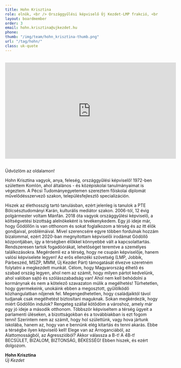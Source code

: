 ```yaml
---
title: Hohn Krisztina
role: elnök, <br /> Országgyűlési képviselő Új Kezdet-LMP frakció, <br />az Országgyűlés Költségvetési Bizottságának alelnöke
layout: boardmember
order: 3
email: hohn.krisztina@ujkezdet.hu
phone:
thumb: "/img/team/hohn_krisztina-thumb.png"
url: "/tag/hohn/"
class: uk-quote
---
```


<br>
<div class="text-center"><iframe width="560" height="315" src="https://www.youtube.com/embed/Wxo3quAdlYw" frameborder="0" allowfullscreen></iframe></div>
<br>

Üdvözlöm az oldalamon!

Hohn Krisztina vagyok, anya, feleség, országgyűlési képviselő! 1972-ben születtem Komlón, ahol általános - és középiskolai tanulmányaimat is végeztem. A Pécsi Tudományegyetemen szereztem főiskolai diplomát művelődésszervező szakon, településfejlesztő specializáción.

Hiszek az élethosszig tartó tanulásban, ezért jelenleg is tanulok a PTE Bölcsésztudományi Karán, kulturális mediátor szakon. 2006-tól, 12 évig polgármester voltam Mánfán. 2018 óta vagyok országgyűlési képviselő, a költségvetési bizottság alelnökeként is tevékenykedem. Egy jó ideje már, hogy Gödöllőn is van otthonom és sokat foglalkozom a térség és az itt élők gondjaival, problémáival. Mivel szerencsére egyre többen fordulnak hozzám bizalommal, ezért 2020-ban megnyitottam képviselői irodámat Gödöllő központjában, így a térségben élőkkel könnyebbé vált a kapcsolattartás. Rendszeresen tartok fogadóórákat, lehetőséget teremtve a személyes találkozásokra. Megérdemli ez a térség, hogy ne csupán képviselője, hanem valósi képviselete legyen! Az erős ellenzéki szövetség (LMP, Jobbik, Párbeszéd, MSZP, MMM, Új Kezdet Párt) támogatását élvezve szeretném folytatni a megkezdett munkát. Célom, hogy Magyarország élhető és szabad ország legyen, ahol nem az számít, hogy milyen pártot kedvelünk, ahol valóban sajtó és szólásszabadság van! Ahol nem kell behódolni a kormánynak és nem a kötelező szavazaton múlik a megélhetés! Tűrhetetlen, hogy gyermekeink, unokáink ebben a megosztott, gyűlölködő közhangulatban nőjenek fel. Megengedhetetlen, hogy családjaiktól távol tudjanak csak megélhetést biztosítani maguknak. Sokan megkérdezik, hogy miért Gödöllőn indulok? Rengeteg szállal kötődöm a városhoz, amely már egy jó ideje a második otthonom. Többször képviseltem a térség ügyeit a parlamenti üléseken, a bizottságokban és a továbbiakban is ezt fogom tenni! Szerintem nem az számít, hogy hol születtünk, vagy hova jártunk iskolába, hanem az, hogy van e bennünk elég kitartás és tenni akarás. Ebbe a térségbe ilyen képviselő kell! Elege van az Arroganciából, az Alattomosságból, az Agresszióból? Akkor válassza a B-t! A 4B-t! BECSÜLET, BIZALOM, BIZTONSÁG, BÉKESSÉG! Ebben hiszek, és ezért dolgozom.

**Hohn Krisztina**
<br>*Új Kezdet*